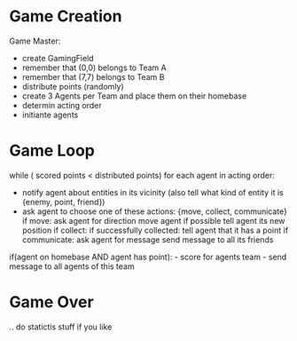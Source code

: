 # Game Creation

Game Master:
 - create GamingField
 - remember that (0,0) belongs to Team A
 - remember that (7,7) belongs to Team B
 - distribute points (randomly)
 - create 3 Agents per Team and place them on their homebase
 - determin acting order
 - initiante agents

 # Game Loop
 while ( scored points < distributed points)
  for each agent in acting order:
   - notify agent about entities in its vicinity (also tell what kind of entity it is {enemy, point, friend})
   - ask agent to choose one of these actions: {move, collect, communicate}
   if move:
   	ask agent for direction
   	move agent if possible
   	tell agent its new position
   if collect:
   	if successfully collected: 
   		tell agent that it has a point
   if communicate:
   	ask agent for message
   	send message to all its friends

   if(agent on homebase AND agent has point):
   	- score for agents team
   	- send message to all agents of this team

# Game Over
 .. do statictis stuff if you like




